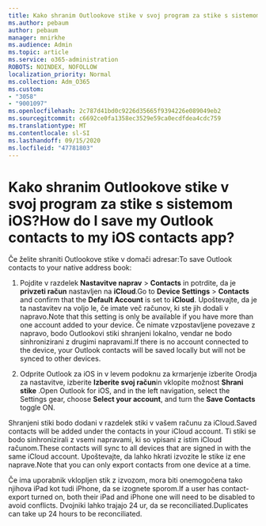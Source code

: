 ```yaml
---
title: Kako shranim Outlookove stike v svoj program za stike s sistemom iOS?
ms.author: pebaum
author: pebaum
manager: mnirkhe
ms.audience: Admin
ms.topic: article
ms.service: o365-administration
ROBOTS: NOINDEX, NOFOLLOW
localization_priority: Normal
ms.collection: Adm_O365
ms.custom:
- "3058"
- "9001097"
ms.openlocfilehash: 2c787d41bd0c9226d35665f9394226e089049eb2
ms.sourcegitcommit: c6692ce0fa1358ec3529e59ca0ecdfdea4cdc759
ms.translationtype: MT
ms.contentlocale: sl-SI
ms.lasthandoff: 09/15/2020
ms.locfileid: "47781803"
---
```

# <a name="how-do-i-save-my-outlook-contacts-to-my-ios-contacts-app"></a><span data-ttu-id="333d4-102">Kako shranim Outlookove stike v svoj program za stike s sistemom iOS?</span><span class="sxs-lookup"><span data-stu-id="333d4-102">How do I save my Outlook contacts to my iOS contacts app?</span></span>

<span data-ttu-id="333d4-103">Če želite shraniti Outlookove stike v domači adresar:</span><span class="sxs-lookup"><span data-stu-id="333d4-103">To save Outlook contacts to your native address book:</span></span>
 
1. <span data-ttu-id="333d4-104">Pojdite v razdelek **Nastavitve naprav**  >  **Contacts** in potrdite, da je **privzeti račun** nastavljen na **iCloud**.</span><span class="sxs-lookup"><span data-stu-id="333d4-104">Go to **Device Settings** > **Contacts** and confirm that the **Default Account** is set to **iCloud**.</span></span> <span data-ttu-id="333d4-105">Upoštevajte, da je ta nastavitev na voljo le, če imate več računov, ki ste jih dodali v napravo.</span><span class="sxs-lookup"><span data-stu-id="333d4-105">Note that this setting is only be available if you have more than one account added to your device.</span></span> <span data-ttu-id="333d4-106">Če nimate vzpostavljene povezave z napravo, bodo Outlookovi stiki shranjeni lokalno, vendar ne bodo sinhronizirani z drugimi napravami.</span><span class="sxs-lookup"><span data-stu-id="333d4-106">If there is no account connected to the device, your Outlook contacts will be saved locally but will not be synced to other devices.</span></span>
 
2. <span data-ttu-id="333d4-107">Odprite Outlook za iOS in v levem podoknu za krmarjenje izberite Orodja za nastavitve, izberite **Izberite svoj račun**in vklopite možnost **Shrani stike** .</span><span class="sxs-lookup"><span data-stu-id="333d4-107">Open Outlook for iOS, and in the left navigation, select the Settings gear, choose **Select your account**, and turn the **Save Contacts** toggle ON.</span></span>
 
<span data-ttu-id="333d4-108">Shranjeni stiki bodo dodani v razdelek stiki v vašem računu za iCloud.</span><span class="sxs-lookup"><span data-stu-id="333d4-108">Saved contacts will be added under the contacts in your iCloud account.</span></span> <span data-ttu-id="333d4-109">Ti stiki se bodo sinhronizirali z vsemi napravami, ki so vpisani z istim iCloud računom.</span><span class="sxs-lookup"><span data-stu-id="333d4-109">These contacts will sync to all devices that are signed in with the same iCloud account.</span></span> <span data-ttu-id="333d4-110">Upoštevajte, da lahko hkrati izvozite le stike iz ene naprave.</span><span class="sxs-lookup"><span data-stu-id="333d4-110">Note that you can only export contacts from one device at a time.</span></span>
 
<span data-ttu-id="333d4-111">Če ima uporabnik vklopljen stik z izvozom, mora biti onemogočena tako njihova iPad kot tudi iPhone, da se izognete sporom.</span><span class="sxs-lookup"><span data-stu-id="333d4-111">If a user has contact-export turned on, both their iPad and iPhone one will need to be disabled to avoid conflicts.</span></span> <span data-ttu-id="333d4-112">Dvojniki lahko trajajo 24 ur, da se reconciliated.</span><span class="sxs-lookup"><span data-stu-id="333d4-112">Duplicates can take up 24 hours to be reconciliated.</span></span>
